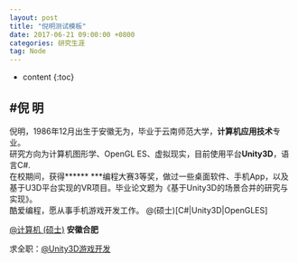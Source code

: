 ```yaml
---
layout: post
title: "倪明测试模板"
date: 2017-06-21 09:00:00 +0800
categories: 研究生涯
tag: Node
---
```

* content
{:toc}


#倪 明
-----
  倪明，1986年12月出生于安徽无为，毕业于云南师范大学，**计算机应用技术**专业。<br/>研究方向为计算机图形学、OpenGL ES、虚拟现实，目前使用平台**Unity3D**，语言C#.<br/>在校期间，获得****** ***编程大赛3等奖，做过一些桌面软件、手机App，以及基于U3D平台实现的VR项目。毕业论文题为《基于Unity3D的场景合并的研究与实现》。<br/>酷爱编程，愿从事手机游戏开发工作。
@(硕士)[C#|Unity3D|OpenGLES]


  
[@计算机 (硕士)](https://bihusenlan.github.io)
**安徽合肥**

求全职：[@Unity3D游戏开发](https://github.com/bihusenlan/file_relation/blob/master/niming_unity_resume.pdf)
